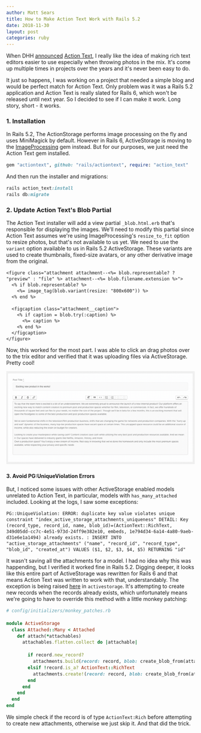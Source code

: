 ```yaml
---
author: Matt Sears
title: How to Make Action Text Work with Rails 5.2
date: 2018-11-30
layout: post
categories: ruby
---
```


When DHH
[announced](https://www.youtube.com/watch?v=HJZ9TnKrt7Q&feature=youtu.be) [Action Text](https://github.com/rails/actiontext), I really like the idea of making rich text editors easier to use especially
when throwing photos in the mix. It's come up multiple times in projects over the years and it's never been easy to do.

It just so happens, I was working on a project that needed a simple blog and
would be perfect match for Action Text. Only problem was it was a Rails 5.2
application and Action Text is really slated for Rails 6, which won't be released
until next year. So I decided to see if I can make it work. <!--more--> Long story, short - it works.

### 1. Installation

In Rails 5.2, The ActionStorage performs image processing on the fly and uses MiniMagick by default. However in Rails 6, ActiveStorage is moving to the [ImageProcessing](https://github.com/janko-m/image_processing) gem instead. But for our purposes, we just need the Action Text gem installed.

~~~ruby
gem "actiontext", github: "rails/actiontext", require: "action_text"
~~~

And then run the installer and migrations:

~~~ruby
rails action_text:install
rails db:migrate
~~~

### 2. Update Action Text's Blob Partial

The Action Text installer will add a view partial `_blob.html.erb` that's
responsible for displaying the images. We'll need to modify this partial since
Action Text assumes we're using ImageProcessing's `resize_to_fit` option to
resize photos, but that's not available to us yet. We need to use the
`variant` option available to us in Rails 5.2 ActiveStorage. These variants are
used to create thumbnails, fixed-size avatars, or any other derivative image
from the original.

~~~erb
<figure class="attachment attachment--<%= blob.representable? ? "preview" : "file" %> attachment--<%= blob.filename.extension %>">
  <% if blob.representable? %>
    <%= image_tag(blob.variant(resize: "800x600")) %>
  <% end %>

  <figcaption class="attachment__caption">
    <% if caption = blob.try(:caption) %>
      <%= caption %>
    <% end %>
  </figcaption>
</figure>
~~~

Now, this worked for the most part. I was able to click an drag photos over to
the trix editor and verified that it was uploading files via
ActiveStorage. Pretty cool!

![Hotwire Gif](/assets/images/journal/action-text-in-action.gif)

#### 3. Avoid PG:UniqueViolation Errors  ####

But, I noticed some issues with other ActiveStorage enabled models unrelated to Action Text, in
particular, models with `has_many_attached` included. Looking at the logs, I saw some
exceptions:

~~~
PG::UniqueViolation: ERROR: duplicate key value violates unique constraint "index_active_storage_attachments_uniqueness" DETAIL: Key (record_type, record_id, name, blob_id)=(ActionText::RichText, 349d05dd-cc7c-4e51-973d-24ff9e382e10, embeds, 1e794d34-6a14-4a80-9aeb-d31e6e1a1494) already exists. : INSERT INTO "active_storage_attachments" ("name", "record_id", "record_type", "blob_id", "created_at") VALUES ($1, $2, $3, $4, $5) RETURNING "id"
~~~

It wasn't saving all the attachments for a model. I had no idea why this was
happending, but I verified it worked fine in Rails 5.2. Digging deeper, it looks
like this entire part of ActiveStorage was rewritten for Rails 6 and that means
Action Text was written to work with that, understandably. The exception is
being raised
[here](https://github.com/rails/rails/blob/5-2-stable/activestorage/lib/active_storage/attached/many.rb#L21)
in `activestorage`. It's attempting to create new records when the records
already exists, which unfortunately means we're going to have to override this
method with a little monkey patching:

~~~ruby
# config/initializers/monkey_patches.rb

module ActiveStorage
  class Attached::Many < Attached
    def attach(*attachables)
      attachables.flatten.collect do |attachable|

        if record.new_record?
          attachments.build(record: record, blob: create_blob_from(attachable))
        elsif !record.is_a? ActionText::RichText
          attachments.create!(record: record, blob: create_blob_from(attachable))
        end
      end
    end
  end
end
~~~

We simple check if the record is of type `ActionText:Rich` before attempting to create new attachments, otherwise we just skip it. And that did the trick.
